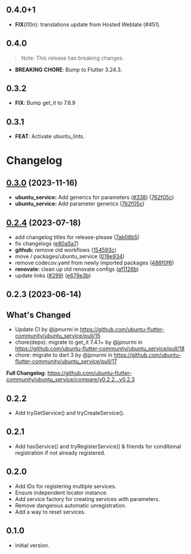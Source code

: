 ## 0.4.0+1

 - **FIX**(l10n): translations update from Hosted Weblate (#451).

## 0.4.0

> Note: This release has breaking changes.

 - **BREAKING** **CHORE**: Bump to Flutter 3.24.3.

## 0.3.2

 - **FIX**: Bump get_it to 7.6.9

## 0.3.1

 - **FEAT**: Activate ubuntu_lints.

# Changelog

## [0.3.0](https://github.com/canonical/ubuntu-flutter-plugins/compare/ubuntu_service-v0.2.4...ubuntu_service-v0.3.0) (2023-11-16)


* **ubuntu_service:** Add generics for parameters ([#338](https://github.com/canonical/ubuntu-flutter-plugins/issues/338)) ([762f05c](https://github.com/canonical/ubuntu-flutter-plugins/commit/762f05cefaad72083063c61728a1c4db6daee95b))
* **ubuntu_service:** Add parameter generics ([762f05c](https://github.com/canonical/ubuntu-flutter-plugins/commit/762f05cefaad72083063c61728a1c4db6daee95b))

## [0.2.4](https://github.com/canonical/ubuntu-flutter-plugins/compare/ubuntu_service-v0.2.3...ubuntu_service-v0.2.4) (2023-07-18)


* add changelog titles for release-please ([7ab08b5](https://github.com/canonical/ubuntu-flutter-plugins/commit/7ab08b564ce1c4819f0a5245f9d814baa492e5da))
* fix changelogs ([e80a5a7](https://github.com/canonical/ubuntu-flutter-plugins/commit/e80a5a75e31e983bf6ebad7d7ba76f26f98ccbbc))
* **github:** remove old workflows ([154593c](https://github.com/canonical/ubuntu-flutter-plugins/commit/154593c71e41672e830d3dc208231de10fd86b4e))
* move / packages/ubuntu_service ([019e934](https://github.com/canonical/ubuntu-flutter-plugins/commit/019e934e5161d02a7aaee4d9e71c37bb152a200a))
* remove codecov.yaml from newly imported packages ([486f0f6](https://github.com/canonical/ubuntu-flutter-plugins/commit/486f0f696ab14f9d068a1cbae561152834c3a129))
* **renovate:** clean up old renovate configs ([af1126b](https://github.com/canonical/ubuntu-flutter-plugins/commit/af1126ba62d60fb411ddb0b29e326f0f51a6b297))
* update links ([#299](https://github.com/canonical/ubuntu-flutter-plugins/issues/299)) ([e679e3b](https://github.com/canonical/ubuntu-flutter-plugins/commit/e679e3b3a8a6316a0fc56e9695a6798d26f3929b))

## 0.2.3 (2023-06-14)

## What's Changed
* Update CI by @jpnurmi in https://github.com/ubuntu-flutter-community/ubuntu_service/pull/15
* chore(deps): migrate to get_it 7.4.1+ by @jpnurmi in https://github.com/ubuntu-flutter-community/ubuntu_service/pull/18
* chore: migrate to dart 3 by @jpnurmi in https://github.com/ubuntu-flutter-community/ubuntu_service/pull/17


**Full Changelog**: https://github.com/ubuntu-flutter-community/ubuntu_service/compare/v0.2.2...v0.2.3

## 0.2.2

- Add tryGetService() and tryCreateService().

## 0.2.1

- Add hasService() and tryRegisterService() & friends for conditional
  registration if not already registered.

## 0.2.0

- Add IDs for registering multiple services.
- Ensure independent locator instance.
- Add service factory for creating services with parameters.
- Remove dangerous automatic unregistration.
- Add a way to reset services.

## 0.1.0

- Initial version.
